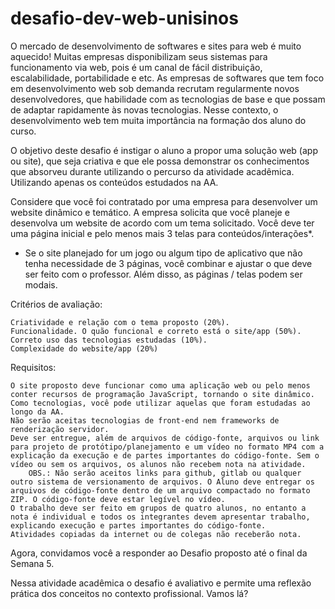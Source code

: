 # desafio-dev-web-unisinos
O mercado de desenvolvimento de softwares e sites para web é muito aquecido! Muitas empresas disponibilizam seus sistemas para funcionamento via web, pois é um canal de fácil distribuição, escalabilidade, portabilidade e etc. As empresas de softwares que tem foco em desenvolvimento web sob demanda recrutam regularmente novos desenvolvedores, que habilidade com as tecnologias de base e que possam de adaptar rapidamente às novas tecnologias. Nesse contexto, o desenvolvimento web tem muita importância na formação dos aluno do curso. 

O objetivo deste desafio é instigar o aluno a propor uma solução web (app ou site), que seja criativa e que ele possa demonstrar os conhecimentos  que absorveu durante utilizando o percurso da atividade acadêmica. Utilizando apenas os conteúdos estudados na AA.

Considere que você foi contratado por uma empresa para desenvolver um website dinâmico e temático. A empresa solicita que você planeje e desenvolva um website de acordo com um tema solicitado. Você deve ter uma página inicial e pelo menos mais 3 telas para conteúdos/interações*.

* Se o site planejado for um jogo ou algum tipo de aplicativo que não tenha necessidade de 3 páginas, você combinar e ajustar o que deve ser feito com o professor. Além disso, as páginas / telas podem ser modais.

Critérios de avaliação:

    Criatividade e relação com o tema proposto (20%).
    Funcionalidade. O quão funcional e correto está o site/app (50%). 
    Correto uso das tecnologias estudadas (10%). 
    Complexidade do website/app (20%)

Requisitos:

    O site proposto deve funcionar como uma aplicação web ou pelo menos conter recursos de programação JavaScript, tornando o site dinâmico.
    Como tecnologias, você pode utilizar aquelas que foram estudadas ao longo da AA.
    Não serão aceitas tecnologias de front-end nem frameworks de renderização servidor.
    Deve ser entregue, além de arquivos de código-fonte, arquivos ou link para projeto de protótipo/planejamento e um vídeo no formato MP4 com a explicação da execução e de partes importantes do código-fonte. Sem o vídeo ou sem os arquivos, os alunos não recebem nota na atividade.
        OBS.: Não serão aceitos links para github, gitlab ou qualquer outro sistema de versionamento de arquivos. O Aluno deve entregar os arquivos de código-fonte dentro de um arquivo compactado no formato ZIP. O código-fonte deve estar legível no vídeo.
    O trabalho deve ser feito em grupos de quatro alunos, no entanto a nota é individual e todos os integrantes devem apresentar trabalho, explicando execução e partes importantes do código-fonte.
    Atividades copiadas da internet ou de colegas não receberão nota.


Agora, convidamos você a responder ao Desafio proposto até o final da Semana 5. 

 Nessa atividade acadêmica o desafio é avaliativo e permite uma reflexão prática dos conceitos no contexto profissional. Vamos lá?
